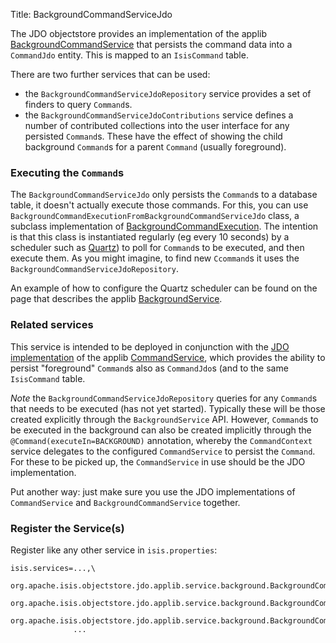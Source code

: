 Title: BackgroundCommandServiceJdo

The JDO objectstore provides an implementation of the applib [BackgroundCommandService](../../../../reference/services/background-service.html) that persists the command data into a `CommandJdo` entity.  This is mapped to an `IsisCommand` table.

There are two further services that can be used:

* the `BackgroundCommandServiceJdoRepository` service provides a set of finders to query `Command`s.  
* the `BackgroundCommandServiceJdoContributions` service defines a number of contributed collections into the user interface for any persisted `Command`s.  These have the effect of showing the child background `Command`s for a parent `Command` (usually foreground).

### Executing the `Command`s

The `BackgroundCommandServiceJdo` only persists the `Command`s to a database table, it doesn't actually execute those commands.  For this, you can use  `BackgroundCommandExecutionFromBackgroundCommandServiceJdo` class, a subclass implementation of [BackgroundCommandExecution]().  The intention is that this class is instantiated regularly (eg every 10 seconds) by a scheduler such as [Quartz](http://quartz.org)) to poll for `Command`s to be executed, and then execute them.  As you might imagine, to find new `Ccommand`s it uses the `BackgroundCommandServiceJdoRepository`. 

An example of how to configure the Quartz scheduler can be found on the page that describes the applib [BackgroundService](../../../../reference/services/background-service.html).

### Related services

This service is intended to be deployed in conjunction with the [JDO implementation](./command-service-jdo.html) of the applib [CommandService](../../../../reference/services/command-context.html), which provides the ability to persist "foreground" `Command`s also as `CommandJdo`s (and to the same `IsisCommand` table.

*Note* the `BackgroundCommandServiceJdoRepository` queries for any `Command`s that needs to be executed (has not yet started).  Typically these will be those created explicitly through the `BackgroundService` API.  However, `Command`s to be executed in the background can also be created implicitly through the `@Command(executeIn=BACKGROUND)` annotation, whereby the `CommandContext` service delegates to the configured `CommandService` to persist the `Command`.  For these to be picked up, the `CommandService` in use should be the JDO implementation.

Put another way: just make sure you use the JDO implementations of `CommandService` and `BackgroundCommandService` together.

### Register the Service(s)

Register like any other service in `isis.properties`:

    isis.services=...,\
                  org.apache.isis.objectstore.jdo.applib.service.background.BackgroundCommandServiceJdo,\
                  org.apache.isis.objectstore.jdo.applib.service.background.BackgroundCommandServiceJdoRepository,\
                  org.apache.isis.objectstore.jdo.applib.service.background.BackgroundCommandServiceJdoContributions,\
                  ...

                    